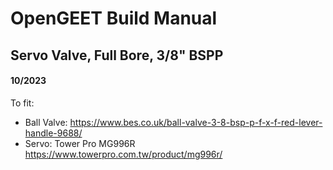 # OpenGEET Build Manual

## Servo Valve, Full Bore, 3/8" BSPP
#### 10/2023

To fit:
* Ball Valve: https://www.bes.co.uk/ball-valve-3-8-bsp-p-f-x-f-red-lever-handle-9688/
* Servo: Tower Pro MG996R https://www.towerpro.com.tw/product/mg996r/
